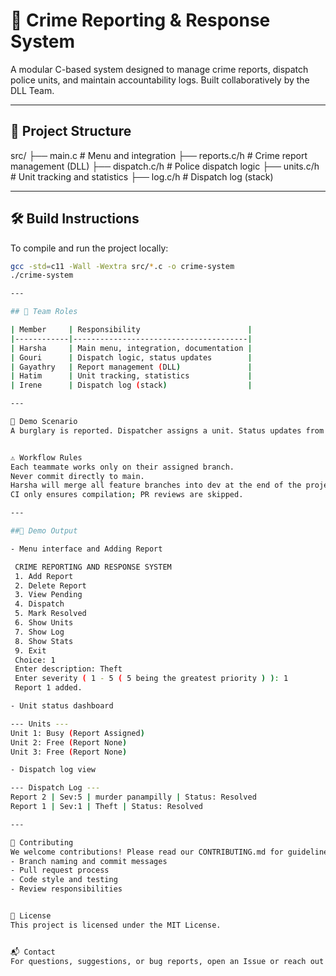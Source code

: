 # 🚨 Crime Reporting & Response System

A modular C-based system designed to manage crime reports, dispatch police units, and maintain accountability logs. Built collaboratively by the DLL Team.

---

## 📁 Project Structure
src/
├── main.c # Menu and integration
├── reports.c/h # Crime report management (DLL)
├── dispatch.c/h # Police dispatch logic
├── units.c/h # Unit tracking and statistics
├── log.c/h # Dispatch log (stack)

---

## 🛠 Build Instructions

To compile and run the project locally:

```bash
gcc -std=c11 -Wall -Wextra src/*.c -o crime-system
./crime-system

---

## 👥 Team Roles

| Member     | Responsibility                        |
|------------|---------------------------------------|
| Harsha     | Main menu, integration, documentation |
| Gouri      | Dispatch logic, status updates        |
| Gayathry   | Report management (DLL)               |
| Hatim      | Unit tracking, statistics             |
| Irene      | Dispatch log (stack)                  |

---

🧪 Demo Scenario
A burglary is reported. Dispatcher assigns a unit. Status updates from Pending → In Progress → Resolved. Log entry created for accountability.


⚠️ Workflow Rules
Each teammate works only on their assigned branch.
Never commit directly to main.
Harsha will merge all feature branches into dev at the end of the project.
CI only ensures compilation; PR reviews are skipped.

---

##📸 Demo Output

- Menu interface and Adding Report

 CRIME REPORTING AND RESPONSE SYSTEM 
 1. Add Report
 2. Delete Report
 3. View Pending
 4. Dispatch
 5. Mark Resolved
 6. Show Units
 7. Show Log
 8. Show Stats
 9. Exit
 Choice: 1
 Enter description: Theft
 Enter severity ( 1 - 5 ( 5 being the greatest priority ) ): 1
 Report 1 added.

- Unit status dashboard

--- Units ---
Unit 1: Busy (Report Assigned)
Unit 2: Free (Report None)
Unit 3: Free (Report None)

- Dispatch log view

--- Dispatch Log ---
Report 2 | Sev:5 | murder panampilly | Status: Resolved
Report 1 | Sev:1 | Theft | Status: Resolved

---

📌 Contributing
We welcome contributions! Please read our CONTRIBUTING.md for guidelines on:
- Branch naming and commit messages
- Pull request process
- Code style and testing
- Review responsibilities


📄 License
This project is licensed under the MIT License.


📬 Contact
For questions, suggestions, or bug reports, open an Issue or reach out via GitHub.
